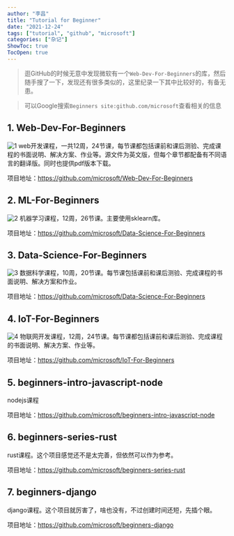 ```yaml
---
author: "李昌"
title: "Tutorial for Beginner"
date: "2021-12-24"
tags: ["tutorial", "github", "microsoft"]
categories: ["杂记"]
ShowToc: true
TocOpen: true
---
```


> 逛GitHub的时候无意中发现微软有一个`Web-Dev-For-Beginners`的库，然后随手搜了一下，发现还有很多类似的，这里纪录一下其中比较好的，有备无患。

> 可以Google搜索`Beginners site:github.com/microsoft`查看相关的信息

## 1. Web-Dev-For-Beginners
![1](https://github.com/microsoft/ML-For-Beginners/raw/main/ml.gif)
web开发课程，一共12周，24节课，每节课都包括课前和课后测验、完成课程的书面说明、解决方案、作业等。源文件为英文版，但每个章节都配备有不同语言的翻译版。同时也提供pdf版本下载。

项目地址：https://github.com/microsoft/Web-Dev-For-Beginners

## 2. ML-For-Beginners
![2](https://github.com/microsoft/Data-Science-For-Beginners/raw/main/sketchnotes/00-Title.png)
机器学习课程，12周，26节课。主要使用sklearn库。

项目地址：https://github.com/microsoft/Data-Science-For-Beginners

## 3. Data-Science-For-Beginners
![3](https://github.com/microsoft/Data-Science-For-Beginners/raw/main/sketchnotes/00-Title.png)
数据科学课程，10周，20节课。每节课包括课前和课后测验、完成课程的书面说明、解决方案和作业。

项目地址：https://github.com/microsoft/Data-Science-For-Beginners

## 4. IoT-For-Beginners
![4](https://github.com/microsoft/IoT-For-Beginners/raw/main/sketchnotes/Roadmap.jpg)
物联网开发课程，12周，24节课。每节课都包括课前和课后测验、完成课程的书面说明、解决方案、作业等。

项目地址：https://github.com/microsoft/IoT-For-Beginners

## 5. beginners-intro-javascript-node
nodejs课程

项目地址：https://github.com/microsoft/beginners-intro-javascript-node

## 6. beginners-series-rust
rust课程。这个项目感觉还不是太完善，但依然可以作为参考。

项目地址：https://github.com/microsoft/beginners-series-rust

## 7. beginners-django
django课程。这个项目就厉害了，啥也没有，不过创建时间还短，先插个眼。

项目地址：https://github.com/microsoft/beginners-django